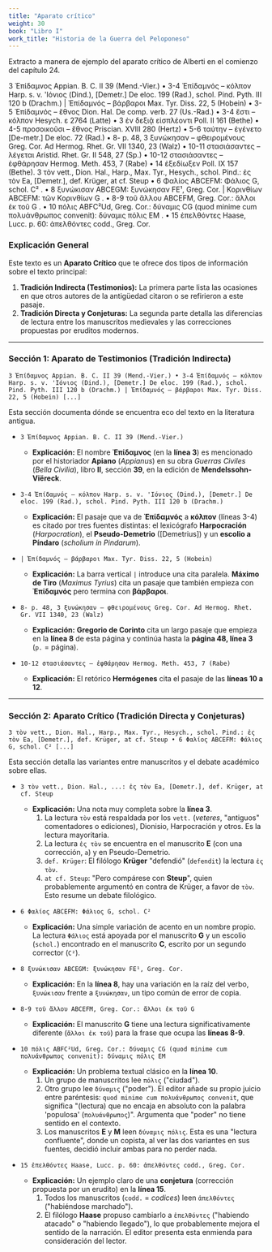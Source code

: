 ```yaml
---
title: "Aparato crítico"
weight: 30
book: "Libro I"
work_title: "Historia de la Guerra del Peloponeso"
---
```


Extracto a manera de ejemplo del aparato crítico de Alberti en el comienzo del capítulo 24.

3 Ἐπίδαμνος Appian. B. C. II 39 (Mend.-Vier.) • 3-4 Ἐπίδαμνός – κόλπον Harp. s. v. 'Ιόνιος (Dind.), [Demetr.] De eloc. 199 (Rad.), schol. Pind. Pyth. III 120 b (Drachm.) | Ἐπίδαμνός – βάρβαροι Max. Tyr. Diss. 22, 5 (Hobein) • 3-5 Ἐπίδαμνός – ἔθνος Dion. Hal. De comp. verb. 27 (Us.-Rad.) • 3-4 ἔστι – κόλπον Hesych. ε 2764 (Latte) • 3 ἐν δεξιᾷ εἰσπλέοντι Poll. II 161 (Bethe) • 4-5 προσοικοῦσι – ἔθνος Priscian. XVIII 280 (Hertz) • 5-6 ταύτην – ἐγένετο [De-metr.] De eloc. 72 (Rad.) • 8- p. 48, 3 ξυνώκησαν – φθειρομένους Greg. Cor. Ad Hermog. Rhet. Gr. VII 1340, 23 (Walz) • 10-11 στασιάσαντες – λέγεται Aristid. Rhet. Gr. II 548, 27 (Sp.) • 10-12 στασιάσαντες – ἐφθάρησαν Hermog. Meth. 453, 7 (Rabe) • 14 ἐξεδίωξεν Poll. IX 157 (Bethe).
3 τὸν vett., Dion. Hal., Harp., Max. Tyr., Hesych., schol. Pind.: ἐς τὸν Ea, [Demetr.], def. Krüger, at cf. Steup • 6 Φαλίος ABCEFM: Φάλιος G, schol. C² . • 8 ξυνώκισαν ABCEGM: ξυνώκησαν FE¹, Greg. Cor. | Κορινθίων ABCEFM: τῶν Κορινθίων G . • 8-9 τοῦ ἄλλου ABCEFM, Greg. Cor.: ἄλλοι ἐκ τοῦ G . • 10 πόλις ABFC²Ud, Greg. Cor.: δύναμις CG (quod minime cum πολυάνθρωπος convenit): δύναμις πόλις EM . • 15 ἐπελθόντες Haase, Lucc. p. 60: ἀπελθόντες codd., Greg. Cor.


### Explicación General

Este texto es un **Aparato Crítico** que te ofrece dos tipos de información sobre el texto principal:

1.  **Tradición Indirecta (Testimonios):** La primera parte lista las ocasiones en que otros autores de la antigüedad citaron o se refirieron a este pasaje.
2.  **Tradición Directa y Conjeturas:** La segunda parte detalla las diferencias de lectura entre los manuscritos medievales y las correcciones propuestas por eruditos modernos.

-----

### Sección 1: Aparato de Testimonios (Tradición Indirecta)

```
3 Ἐπίδαμνος Appian. B. C. II 39 (Mend.-Vier.) • 3-4 Ἐπίδαμνός – κόλπον Harp. s. v. 'Ιόνιος (Dind.), [Demetr.] De eloc. 199 (Rad.), schol. Pind. Pyth. III 120 b (Drachm.) | Ἐπίδαμνός – βάρβαροι Max. Tyr. Diss. 22, 5 (Hobein) [...]
```

Esta sección documenta dónde se encuentra eco del texto en la literatura antigua.

  * `3 Ἐπίδαμνος Appian. B. C. II 39 (Mend.-Vier.)`

      * **Explicación:** El nombre **Ἐπίδαμνος** (en la **línea 3**) es mencionado por el historiador **Apiano** (*Appianus*) en su obra *Guerras Civiles* (*Bella Civilia*), libro **II**, sección **39**, en la edición de **Mendelssohn-Viëreck**.

  * `3-4 Ἐπίδαμνός – κόλπον Harp. s. v. 'Ιόνιος (Dind.), [Demetr.] De eloc. 199 (Rad.), schol. Pind. Pyth. III 120 b (Drachm.)`

      * **Explicación:** El pasaje que va de **Ἐπίδαμνός** a **κόλπον** (líneas 3-4) es citado por tres fuentes distintas: el lexicógrafo **Harpocración** (*Harpocration*), el **Pseudo-Demetrio** ([Demetrius]) y un **escolio a Píndaro** (*scholium in Pindarum*).

  * `| Ἐπίδαμνός – βάρβαροι Max. Tyr. Diss. 22, 5 (Hobein)`

      * **Explicación:** La barra vertical `|` introduce una cita paralela. **Máximo de Tiro** (*Maximus Tyrius*) cita un pasaje que también empieza con **Ἐπίδαμνός** pero termina con **βάρβαροι**.

  * `8- p. 48, 3 ξυνώκησαν – φθειρομένους Greg. Cor. Ad Hermog. Rhet. Gr. VII 1340, 23 (Walz)`

      * **Explicación:** **Gregorio de Corinto** cita un largo pasaje que empieza en la **línea 8** de esta página y continúa hasta la **página 48, línea 3** (`p.` = página).

  * `10-12 στασιάσαντες – ἐφθάρησαν Hermog. Meth. 453, 7 (Rabe)`

      * **Explicación:** El retórico **Hermógenes** cita el pasaje de las **líneas 10 a 12**.

-----

### Sección 2: Aparato Crítico (Tradición Directa y Conjeturas)

```
3 τὸν vett., Dion. Hal., Harp., Max. Tyr., Hesych., schol. Pind.: ἐς τὸν Ea, [Demetr.], def. Krüger, at cf. Steup • 6 Φαλίος ABCEFM: Φάλιος G, schol. C² [...]
```

Esta sección detalla las variantes entre manuscritos y el debate académico sobre ellas.

  * `3 τὸν vett., Dion. Hal., ...: ἐς τὸν Ea, [Demetr.], def. Krüger, at cf. Steup`

      * **Explicación:** Una nota muy completa sobre la **línea 3**.
        1.  La lectura `τὸν` está respaldada por los `vett.` (*veteres*, "antiguos" comentadores o ediciones), Dionisio, Harpocración y otros. Es la lectura mayoritaria.
        2.  La lectura `ἐς τὸν` se encuentra en el manuscrito **E** (con una corrección, `a`) y en Pseudo-Demetrio.
        3.  `def. Krüger`: El filólogo **Krüger** "defendió" (`defendit`) la lectura `ἐς τὸν`.
        4.  `at cf. Steup`: "Pero compárese con **Steup**", quien probablemente argumentó en contra de Krüger, a favor de `τὸν`. Esto resume un debate filológico.

  * `6 Φαλίος ABCEFM: Φάλιος G, schol. C²`

      * **Explicación:** Una simple variación de acento en un nombre propio. La lectura `Φάλιος` está apoyada por el manuscrito **G** y un escolio (`schol.`) encontrado en el manuscrito **C**, escrito por un segundo corrector (`C²`).

  * `8 ξυνώκισαν ABCEGM: ξυνώκησαν FE¹, Greg. Cor.`

      * **Explicación:** En la **línea 8**, hay una variación en la raíz del verbo, `ξυνώκισαν` frente a `ξυνώκησαν`, un tipo común de error de copia.

  * `8-9 τοῦ ἄλλου ABCEFM, Greg. Cor.: ἄλλοι ἐκ τοῦ G`

      * **Explicación:** El manuscrito **G** tiene una lectura significativamente diferente (`ἄλλοι ἐκ τοῦ`) para la frase que ocupa las **líneas 8-9**.

  * `10 πόλις ABFC²Ud, Greg. Cor.: δύναμις CG (quod minime cum πολυάνθρωπος convenit): δύναμις πόλις EM`

      * **Explicación:** Un problema textual clásico en la **línea 10**.
        1.  Un grupo de manuscritos lee `πόλις` ("ciudad").
        2.  Otro grupo lee `δύναμις` ("poder"). El editor añade su propio juicio entre paréntesis: `quod minime cum πολυάνθρωπος convenit`, que significa "(lectura) que no encaja en absoluto con la palabra 'populosa' (`πολυάνθρωπος`)". Argumenta que "poder" no tiene sentido en el contexto.
        3.  Los manuscritos **E** y **M** leen `δύναμις πόλις`. Esta es una "lectura confluente", donde un copista, al ver las dos variantes en sus fuentes, decidió incluir ambas para no perder nada.

  * `15 ἐπελθόντες Haase, Lucc. p. 60: ἀπελθόντες codd., Greg. Cor.`

      * **Explicación:** Un ejemplo claro de una **conjetura** (corrección propuesta por un erudito) en la **línea 15**.
        1.  Todos los manuscritos (`codd.` = *codices*) leen `ἀπελθόντες` ("habiéndose marchado").
        2.  El filólogo **Haase** propuso cambiarlo a `ἐπελθόντες` ("habiendo atacado" o "habiendo llegado"), lo que probablemente mejora el sentido de la narración. El editor presenta esta enmienda para consideración del lector.